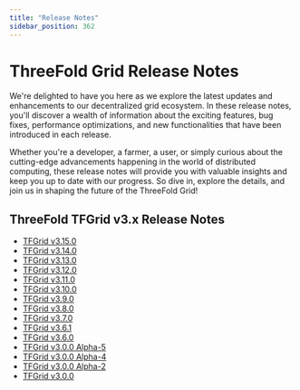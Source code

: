 ```yaml
---
title: "Release Notes"
sidebar_position: 362
---
```


# ThreeFold Grid Release Notes

We're delighted to have you here as we explore the latest updates and enhancements to our decentralized grid ecosystem. In these release notes, you'll discover a wealth of information about the exciting features, bug fixes, performance optimizations, and new functionalities that have been introduced in each release. 
 
Whether you're a developer, a farmer, a user, or simply curious about the cutting-edge advancements happening in the world of distributed computing, these release notes will provide you with valuable insights and keep you up to date with our progress. So dive in, explore the details, and join us in shaping the future of the ThreeFold Grid!

## ThreeFold TFGrid v3.x Release Notes
- [TFGrid v3.15.0](./tfgrid_release_3_15_0)
- [TFGrid v3.14.0](./tfgrid_release_3_14_0)
- [TFGrid v3.13.0](./tfgrid_release_3_13_0)
- [TFGrid v3.12.0](./tfgrid_release_3_12_0)
- [TFGrid v3.11.0](./tfgrid_release_3_11_0)
- [TFGrid v3.10.0](./tfgrid_release_3_10_0)
- [TFGrid v3.9.0](./tfgrid_release_3_9_0)
- [TFGrid v3.8.0](./tfgrid_release_3_8_0)
- [TFGrid v3.7.0](./tfgrid_release_3_7_0)
- [TFGrid v3.6.1](./tfgrid_release_3_6_1)
- [TFGrid v3.6.0](./tfgrid_release_3_6_0)
- [TFGrid v3.0.0 Alpha-5](./tfgrid_release_3_0_a5)
- [TFGrid v3.0.0 Alpha-4](./tfgrid_release_3_0_a4)
- [TFGrid v3.0.0 Alpha-2](./tfgrid_release_3_0_a2)
- [TFGrid v3.0.0](./tfgrid_release_3_0)
